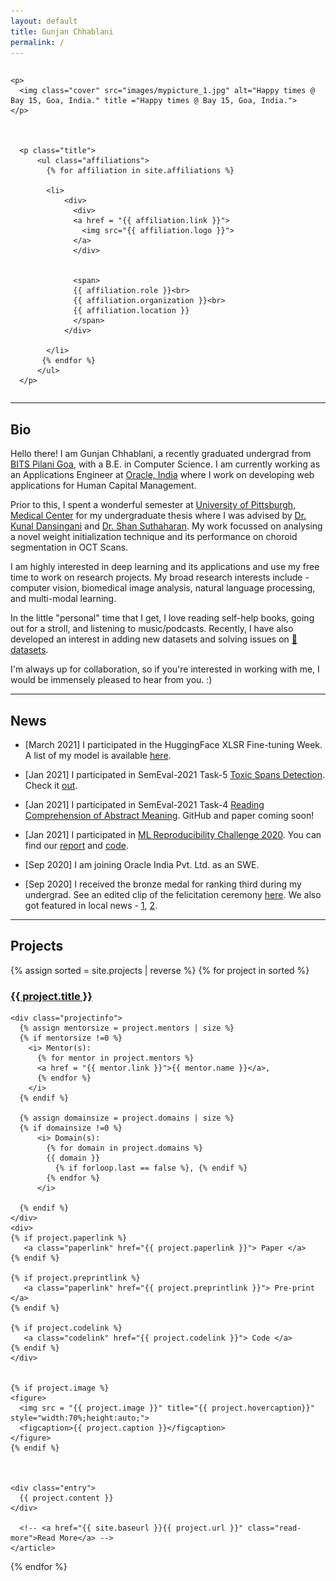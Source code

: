 ```yaml
---
layout: default
title: Gunjan Chhablani
permalink: /
---
```


<script type="text/javascript" src="http://cdn.mathjax.org/mathjax/latest/MathJax.js?config=TeX-AMS-MML_HTMLorMML"></script>

<div style="float:none;overflow:hidden">

    <p>
      <img class="cover" src="images/mypicture_1.jpg" alt="Happy times @ Bay 15, Goa, India." title ="Happy times @ Bay 15, Goa, India.">
    </p>



      <p class="title">
          <ul class="affiliations">
            {% for affiliation in site.affiliations %}

            <li>
                <div>
                  <div>
                  <a href = "{{ affiliation.link }}">
                    <img src="{{ affiliation.logo }}">
                  </a>
                  </div>


                  <span>
                  {{ affiliation.role }}<br>
                  {{ affiliation.organization }}<br>
                  {{ affiliation.location }}
                  </span>
                </div>

            </li>
           {% endfor %}
          </ul>
      </p>

</div>


****

## Bio ##

Hello there! I am Gunjan Chhablani, a recently graduated undergrad from [BITS Pilani Goa](https://bits-pilani.ac.in/), with a B.E. in Computer Science. I am currently working as an Applications Engineer at [Oracle, India](https://www.oracle.com/in/index.html) where I work on developing web applications for Human Capital Management. 

Prior to this, I spent a wonderful semester at [University of Pittsburgh, Medical Center](https://www.upmc.com/) for my undergraduate thesis where I was advised by [Dr. Kunal Dansingani](http://ophthalmology.pitt.edu/people/kunal-k-dansingani-mbbs-ma-frcophth) and [Dr. Shan Suthaharan](https://sites.google.com/uncg.edu/shan-suthaharan/home?authuser=0). My work focussed on analysing a novel weight initialization technique and its performance on choroid segmentation in OCT Scans.

I am highly interested in deep learning and its applications and use my free time to work on research projects. My broad research interests include - computer vision, biomedical image analysis, natural language processing, and multi-modal learning.

In the little "personal" time that I get, I love reading self-help books, going out for a stroll, and listening to music/podcasts. Recently, I have also developed an interest in adding new datasets and solving issues on [🤗datasets](https://github.com/huggingface/datasets).

I'm always up for collaboration, so if you're interested in working with me, I would be immensely pleased to hear from you. :)


-----

## News ##

- [March 2021] I participated in the HuggingFace XLSR Fine-tuning Week. A list of my model is available [here](https://huggingface.co/gchhablani).

- [Jan 2021] I participated in SemEval-2021 Task-5 [Toxic Spans Detection](https://sites.google.com/view/toxicspans). Check it [out](/#tsd).

- [Jan 2021] I participated in SemEval-2021 Task-4 [Reading Comprehension of Abstract Meaning](https://competitions.codalab.org/competitions/26153). GitHub and paper coming soon!

- [Jan 2021] I participated in [ML Reproducibility Challenge 2020](https://paperswithcode.com/rc2020). You can find our [report](https://openreview.net/pdf?id=LI1n_od-aEq) and [code](https://github.com/gchhablani/MLRC-2020-Towards-Interpreting-BERT-for-RCQA).

- [Sep 2020] I am joining Oracle India Pvt. Ltd. as an SWE.

- [Sep 2020] I received the bronze medal for ranking third during my undergrad. See an edited clip of the felicitation ceremony [here](https://t.co/KFlL9NGDzR?amp=1). We also got featured in local news - [1](https://www.thegoan.net/goa-news/three-bits-pilani-medal-winners-felicitated/61111.html), [2](https://goanewshub.com/bits-pilani-goa-medal-winners-felicitated-online/).

-----

## Projects ##

<div class="posts">
  {% assign sorted = site.projects | reverse %}
  {% for project in sorted %}
    <article class="post">
    <h3 id="{{ project.id }}"><a href="{{ site.baseurl }}{{ project.url }}">{{ project.title }}</a></h3>

    <div class="projectinfo">
      {% assign mentorsize = project.mentors | size %}
      {% if mentorsize !=0 %}
        <i> Mentor(s):
          {% for mentor in project.mentors %}
          <a href = "{{ mentor.link }}">{{ mentor.name }}</a>,
          {% endfor %}
        </i>
      {% endif %}

      {% assign domainsize = project.domains | size %}
      {% if domainsize !=0 %}
          <i> Domain(s):
            {% for domain in project.domains %}
            {{ domain }}
              {% if forloop.last == false %}, {% endif %}
            {% endfor %}
          </i>

      {% endif %}
    </div>
    <div>
    {% if project.paperlink %}
       <a class="paperlink" href="{{ project.paperlink }}"> Paper </a>
    {% endif %}

    {% if project.preprintlink %}
       <a class="paperlink" href="{{ project.preprintlink }}"> Pre-print </a>
    {% endif %}

    {% if project.codelink %}
       <a class="codelink" href="{{ project.codelink }}"> Code </a>
    {% endif %}
    </div>


    {% if project.image %}
    <figure>
      <img src = "{{ project.image }}" title="{{ project.hovercaption}}" style="width:70%;height:auto;">
      <figcaption>{{ project.caption }}</figcaption>
    </figure>
    {% endif %}



    <div class="entry">
      {{ project.content }}
    </div>

      <!-- <a href="{{ site.baseurl }}{{ project.url }}" class="read-more">Read More</a> -->
    </article>
  {% endfor %}
</div>
